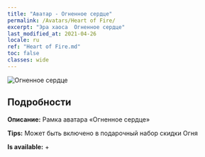 ```yaml
---
title: "Аватар - Огненное сердце"
permalink: /Avatars/Heart of Fire/
excerpt: "Эра хаоса  Огненное сердце"
last_modified_at: 2021-04-26
locale: ru
ref: "Heart of Fire.md"
toc: false
classes: wide
---
```

 ![Огненное сердце](/images/a/avatarFrame_23.png)

## Подробности

 **Описание:** Рамка аватара «Огненное сердце» 

 **Tips:** Может быть включено в подарочный набор скидки Огня 

 **Is available:**  + 

